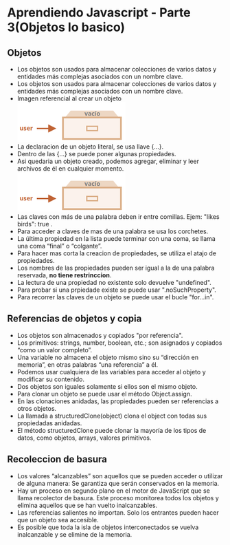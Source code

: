 # Aprendiendo Javascript - Parte 3(Objetos lo basico)

## Objetos
- Los objetos son usados para almacenar colecciones de varios datos y entidades más complejas asociados con un nombre clave. 
- Los objetos son usados para almacenar colecciones de varios datos y entidades más complejas asociados con un nombre clave. 
- Imagen referencial al crear un objeto
  ![Objeto vacio](./../images/objeto_vacio.png)
- La declaracion de un objeto literal, se usa llave {...}.
- Dentro de las {...} se puede poner algunas propiedades.
- Asi quedaria un objeto creado, podemos agregar, eliminar y leer archivos de él en cualquier momento.
  ![Objeto vacio](./../images/objeto_vacio.png)
- Las claves con más de una palabra deben ir entre comillas. Ejem: "likes birds": true .
- Para acceder a claves de mas de una palabra se usa los corchetes.
- La última propiedad en la lista puede terminar con una coma, se llama una coma “final” o “colgante”. 
- Para hacer mas corta la creacion de propiedades, se utiliza el atajo de propiedades.
- Los nombres de las propiedades pueden ser igual a la de una palabra reservada, **no tiene restrinccion**.
- La lectura de una propiedad no existente solo devuelve "undefined".
- Para probar si una prpiedade existe se puede usar ".noSuchProperty".
- Para recorrer las claves de un objeto se puede usar el bucle "for...in".

## Referencias de objetos y copia
- Los objetos son almacenados y copiados "por referencia".
- Los primitivos: strings, number, boolean, etc.; son asignados y copiados “como un valor completo”.
- Una variable no almacena el objeto mismo sino su “dirección en memoria”, en otras palabras “una referencia” a él.
- Podemos usar cualquiera de las variables para acceder al objeto y modificar su contenido.
- Dos objetos son iguales solamente si ellos son el mismo objeto.
- Para clonar un objeto se puede usar el método Object.assign.
- En las clonaciones anidadas, las propiedades pueden ser referencias a otros objetos.
- La llamada a structuredClone(object) clona el object con todas sus propiedadas anidadas.
- El método structuredClone puede clonar la mayoría de los tipos de datos, como objetos, arrays, valores primitivos.

## Recoleccion de basura
-  Los valores “alcanzables” son aquellos que se pueden acceder o utilizar de alguna manera: Se garantiza que serán conservados en la memoria.
-  Hay un proceso en segundo plano en el motor de JavaScript que se llama recolector de basura. Este proceso monitorea todos los objetos y elimina aquellos que se han vuelto inalcanzables.
-  Las referencias salientes no importan. Solo los entrantes pueden hacer que un objeto sea accesible. 
-  Es posible que toda la isla de objetos interconectados se vuelva inalcanzable y se elimine de la memoria.






